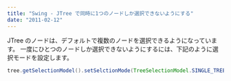 ```yaml
---
title: "Swing - JTree で同時に1つのノードしか選択できないようにする"
date: "2011-02-12"
---
```


JTree のノードは、デフォルトで複数のノードを選択できるようになっています。
一度にひとつのノードしか選択できないようにするには、下記のように選択モードを設定します。

~~~ java
tree.getSelectionModel().setSelctionMode(TreeSelectionModel.SINGLE_TREE_SELECTION);
~~~

